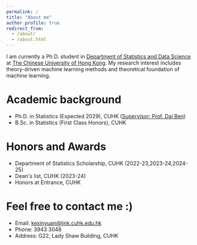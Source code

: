 ```yaml
---
permalink: /
title: "About me"
author_profile: true
redirect_from: 
  - /about/
  - /about.html
---
```

I am currently a Ph.D. student in [Department of Statistics and Data Science](https://www.sta.cuhk.edu.hk/) at [The Chinese University of Hong Kong](https://www.cuhk.edu.hk/english/index.html). My research interest includes theory-driven machine learning methods and theoretical foundation of machine learning.


Academic background
======
- Ph.D. in Statistics (Expected 2029), CUHK ([Supervisor: Prof. Dai Ben](https://www.bendai.org/))
- B.Sc. in Statistics (First Class Honors), CUHK


Honors and Awards
======
- Department of Statistics Scholarship, CUHK (2022-23,2023-24,2024-25)
- Dean's list, CUHK (2023-24)
- Honors at Entrance, CUHK



Feel free to contact me :)
======
- Email: kexinyuan@link.cuhk.edu.hk
- Phone: 3943 3048
- Address: G22, Lady Shaw Building, CUHK
